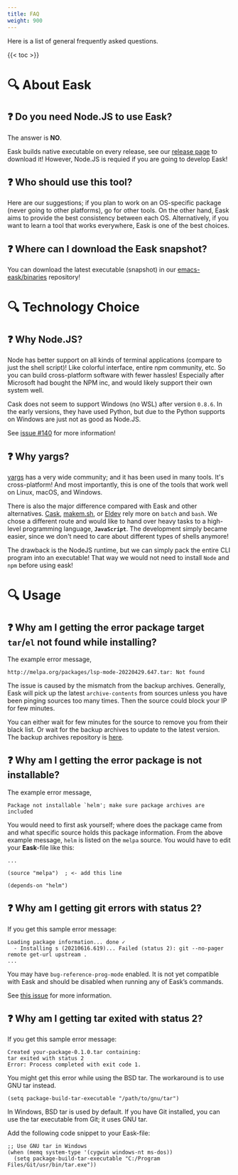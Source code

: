 ```yaml
---
title: FAQ
weight: 900
---
```


Here is a list of general frequently asked questions.

{{< toc >}}

# 🔍 About Eask

## ❓ Do you need Node.JS to use Eask?

The answer is **NO**.

Eask builds native executable on every release, see our [release page](https://github.com/emacs-eask/cli/releases)
to download it! However, Node.JS is requied if you are going to develop Eask!

## ❓ Who should use this tool?

Here are our suggestions; if you plan to work on an OS-specific package (never
going to other platforms), go for other tools. On the other hand, Eask aims to
provide the best consistency between each OS. Alternatively, if you want to
learn a tool that works everywhere, Eask is one of the best choices.

## ❓ Where can I download the Eask snapshot?

You can download the latest executable (snapshot) in our
[emacs-eask/binaries](https://github.com/emacs-eask/binaries)
repository!

# 🔍 Technology Choice

## ❓ Why Node.JS?

Node has better support on all kinds of terminal applications (compare to just
the shell script)! Like colorful interface, entire npm community, etc. So you
can build cross-platform software with fewer hassles! Especially after Microsoft
had bought the NPM inc, and would likely support their own system well.

Cask does not seem to support Windows (no WSL) after version `0.8.6`. In the
early versions, they have used Python, but due to the Python supports on Windows
are just not as good as Node.JS.

See [issue #140](https://github.com/emacs-eask/cli/issues/140) for more information!

## ❓ Why yargs?

[yargs](https://www.npmjs.com/package/yargs) has a very wide community; and it
has been used in many tools. It's cross-platform! And most importantly, this is
one of the tools that work well on Linux, macOS, and Windows.

There is also the major difference compared with Eask and other alternatives.
[Cask][], [makem.sh][], or [Eldev][] rely more on `batch` and `bash`. We chose a
different route and would like to hand over heavy tasks to a high-level
programming language, **`JavaScript`**. The development simply became easier,
since we don't need to care about different types of shells anymore!

The drawback is the NodeJS runtime, but we can simply pack the entire CLI
program into an executable! That way we would not need to install `Node` and
`npm` before using eask!

# 🔍 Usage

## ❓ Why am I getting the error package target `tar`/`el` not found while installing?

The example error message,

```
http://melpa.org/packages/lsp-mode-20220429.647.tar: Not found
```

The issue is caused by the mismatch from the backup archives. Generally, Eask
will pick up the latest `archive-contents` from sources unless you have been
pinging sources too many times. Then the source could block your IP for few
minutes.

You can either wait for few minutes for the source to remove you from their
black list. Or wait for the backup archives to update to the latest version. The
backup archives repository is [here](https://github.com/emacs-eask/archives).

## ❓ Why am I getting the error package is not installable?

The example error message,

```
Package not installable `helm'; make sure package archives are included
```

You would need to first ask yourself; where does the package came from and what
specific source holds this package information. From the above example message,
`helm` is listed on the `melpa` source. You would have to edit your **Eask**-file
like this:

```elisp
...

(source "melpa")  ; <- add this line

(depends-on "helm")
```

## ❓ Why am I getting git errors with status 2?

If you get this sample error message:

```
Loading package information... done ✓
  - Installing s (20210616.619)... Failed (status 2): git --no-pager remote get-url upstream .
...
```

You may have `bug-reference-prog-mode` enabled. It is not yet compatible with Eask and
should be disabled when running any of Eask’s commands.

See [this issue](https://github.com/emacs-eask/cli/issues/39#issuecomment-1150770740)
for more information.

## ❓ Why am I getting tar exited with status 2?

If you get this sample error message:

```
Created your-package-0.1.0.tar containing:
tar exited with status 2
Error: Process completed with exit code 1.
```

You might get this error while using the BSD tar. The workaround is to use
GNU tar instead.

```
(setq package-build-tar-executable "/path/to/gnu/tar")
```

In Windows, BSD tar is used by default. If you have Git installed, you can use
the tar executable from Git; it uses GNU tar.

Add the following code snippet to your Eask-file:

```
;; Use GNU tar in Windows
(when (memq system-type '(cygwin windows-nt ms-dos))
  (setq package-build-tar-executable "C:/Program Files/Git/usr/bin/tar.exe"))
```


[emacs-eask/archives]: https://github.com/emacs-eask/archives
[Cask]: https://github.com/cask/cask
[makem.sh]: https://github.com/alphapapa/makem.sh
[Eldev]: https://github.com/doublep/eldev
